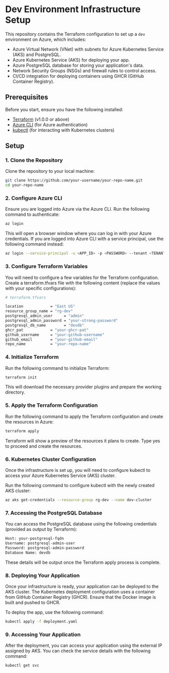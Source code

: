 # Dev Environment Infrastructure Setup

This repository contains the Terraform configuration to set up a `dev` environment on Azure, which includes:

- Azure Virtual Network (VNet) with subnets for Azure Kubernetes Service (AKS) and PostgreSQL.
- Azure Kubernetes Service (AKS) for deploying your app.
- Azure PostgreSQL database for storing your application's data.
- Network Security Groups (NSGs) and firewall rules to control access.
- CI/CD integration for deploying containers using GHCR (GitHub Container Registry).

## Prerequisites

Before you start, ensure you have the following installed:

- [Terraform](https://www.terraform.io/downloads.html) (v1.0.0 or above)
- [Azure CLI](https://learn.microsoft.com/en-us/cli/azure/install-azure-cli) (for Azure authentication)
- [kubectl](https://kubernetes.io/docs/tasks/tools/install-kubectl/) (for interacting with Kubernetes clusters)

## Setup

### 1. Clone the Repository

Clone the repository to your local machine:

```bash
git clone https://github.com/your-username/your-repo-name.git
cd your-repo-name
```

### 2. Configure Azure CLI
Ensure you are logged into Azure via the Azure CLI. Run the following command to authenticate:

```bash
az login
```
This will open a browser window where you can log in with your Azure credentials. If you are logged into Azure CLI with a service principal, use the following command instead:

```bash
az login --service-principal -u <APP_ID> -p <PASSWORD> --tenant <TENANT_ID>
```

### 3. Configure Terraform Variables
You will need to configure a few variables for the Terraform configuration. Create a terraform.tfvars file with the following content (replace the values with your specific configurations):

```bash
# terraform.tfvars

location            = "East US"
resource_group_name = "rg-dev"
postgresql_admin_user     = "admin"
postgresql_admin_password = "your-strong-password"
postgresql_db_name        = "devdb"
ghcr_pat            = "your-ghcr-pat"
github_username     = "your-github-username"
github_email        = "your-github-email"
repo_name           = "your-repo-name"

```

### 4. Initialize Terraform
Run the following command to initialize Terraform:

```bash
terraform init
```

This will download the necessary provider plugins and prepare the working directory.

### 5. Apply the Terraform Configuration
Run the following command to apply the Terraform configuration and create the resources in Azure:

```bash
terraform apply
```

Terraform will show a preview of the resources it plans to create. Type yes to proceed and create the resources.

### 6. Kubernetes Cluster Configuration
Once the infrastructure is set up, you will need to configure kubectl to access your Azure Kubernetes Service (AKS) cluster.

Run the following command to configure kubectl with the newly created AKS cluster:

```bash
az aks get-credentials --resource-group rg-dev --name dev-cluster
```

### 7. Accessing the PostgreSQL Database
You can access the PostgreSQL database using the following credentials (provided as output by Terraform):

```bash
Host: your-postgresql-fqdn
Username: postgresql-admin-user
Password: postgresql-admin-password
Database Name: devdb
```
These details will be output once the Terraform apply process is complete.

### 8. Deploying Your Application
Once your infrastructure is ready, your application can be deployed to the AKS cluster. The Kubernetes deployment configuration uses a container from GitHub Container Registry (GHCR). Ensure that the Docker image is built and pushed to GHCR.

To deploy the app, use the following command:

```bash
kubectl apply -f deployment.yaml
```

### 9. Accessing Your Application
After the deployment, you can access your application using the external IP assigned by AKS. You can check the service details with the following command:

```bash
kubectl get svc
```


